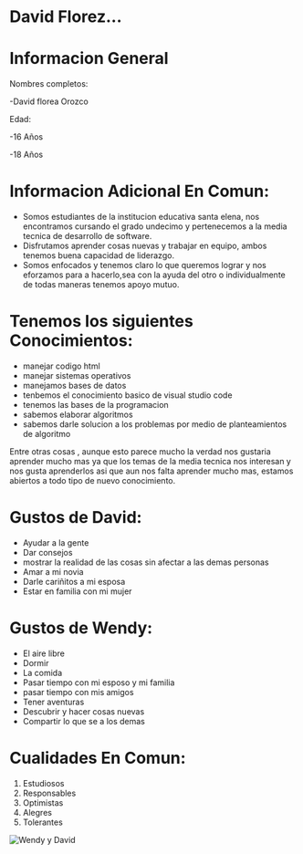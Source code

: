 # David Florez...

# Informacion General

Nombres completos: 

-David florea Orozco

Edad:

-16 Años

-18 Años

# Informacion Adicional En Comun:
- Somos estudiantes de la institucion educativa santa elena, nos encontramos cursando el grado undecimo y pertenecemos a la media tecnica de desarrollo de software.
- Disfrutamos aprender cosas nuevas y trabajar en equipo, ambos tenemos buena capacidad de liderazgo.
- Somos enfocados y tenemos claro lo que queremos lograr y nos eforzamos para a hacerlo,sea con la ayuda del otro o individualmente de todas maneras tenemos apoyo mutuo.

# Tenemos los siguientes Conocimientos:
- manejar codigo html
- manejar sistemas operativos
- manejamos bases de datos
- tenbemos el conocimiento basico de visual studio code
- tenemos las bases de la programacion 
- sabemos elaborar algoritmos
- sabemos darle solucion a los problemas por medio de planteamientos de algoritmo

 Entre otras cosas , aunque esto parece mucho la verdad nos gustaria aprender mucho mas ya que los temas de la media tecnica nos interesan y nos gusta aprenderlos asi que aun nos falta aprender mucho mas, estamos abiertos a todo tipo de nuevo conocimiento.

# Gustos de David:

- Ayudar a la gente 
- Dar consejos
- mostrar la realidad de las cosas sin afectar a las demas personas
- Amar a mi novia
- Darle cariñitos a mi esposa
- Estar en familia con mi mujer

# Gustos de Wendy:

- El aire libre
- Dormir 
- La comida 
- Pasar tiempo con mi esposo y mi familia
- pasar tiempo con mis amigos 
- Tener aventuras 
- Descubrir y hacer cosas nuevas 
- Compartir lo que se a los demas

# Cualidades En Comun:
1. Estudiosos
2. Responsables
3. Optimistas
4. Alegres
5. Tolerantes



![Wendy y David](https://user-images.githubusercontent.com/100798924/166820433-242e138c-22c7-47d3-9566-4ee2c7425602.png)





